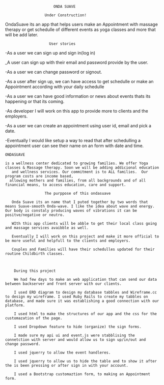 



                          ONDA SUAVE

                      Under Construction!

OndaSuave its an app that helps users make an Appointment with massage therapy or get schedulle of different events as yoga classes and more that will be add later.


                        User stories


-As a user we can sign up and sign in(log in)

_A user can sign up with their email and password provide by the user.

-As a user we can change password or signout.

-As a user after sign up, we can have access to get schedulle or make an Appointment according with your daily schedulle

-As a user we can have good information or news about events thats its happening or that its coming.

-As developer I will work on this app to provide more to clients and the employers.

-As a user we can create an appointment using user id, email and pick a date.

-Eventually I would like setup a way to read that after schedulling a appointment user can see their name on an form with date and time.

    ONDASUAVE

    is a wellness center dedicated to growing families. We offer Yoga classes & Massage therapy. Soon we will be adding addicional education
       and wellness services. Our commitment is to ALL families.  Our program costs are income based,
      allowing mothers and families, from all backgrounds and of all financial means, to access education, care and support.

                      The purppose of this ondasuave

       Onda Suave its an name that I puted together by two words that means Suave-smooth Onda-wave. I like the idea about wave and energy. Our body is constaly producing waves of vibrations it can be positve/negative or neutro.

       WIth this app clients will be abble to get their local class going and massage services avaibble as well.

       Eventually I will work on this project and make it more official to be more useful and helpfull to the clients and employers.

       Couples and Families will have their schedulles updated for their routine Childbirth classes.



        During this project

        We had few days to make an web application that can send our data between backserver and front server with our clients.

        I used ERD diagram to design my database tabbles and Wireframe.cc to design my wireframe. I used Ruby Rails to create my tabbles on database, and made sure it was establishing a good connection with our platform.

        I used html to make the structures of our app and the css for the customazation of the page.

        I used Dropdown feature to hide (organize) the sign forms.

        I made sure my api ui and event.js were stabblising the connetction with server and would allow us to sign up/in/out and change password.

        I used jquerry to allow the event handleres.

        I used jquerry to allow us to hide the table and to show it after the is been pressing or after sign in with your account.

        I used a Bootstrap customaztion form, to making an Appointment form.
